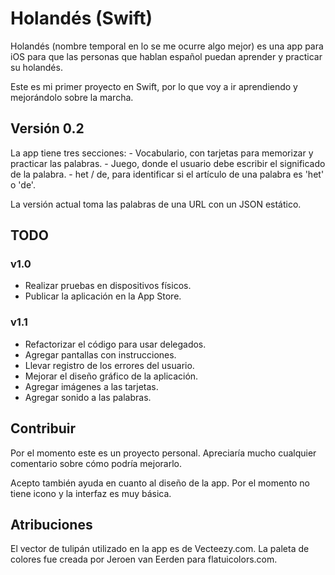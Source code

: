 # Holandés (Swift)

Holandés (nombre temporal en lo se me ocurre algo mejor) es una app para iOS para que las personas que hablan español puedan aprender y practicar su holandés.

Este es mi primer proyecto en Swift, por lo que voy a ir aprendiendo y mejorándolo sobre la marcha.

## Versión 0.2

La app tiene tres secciones:
    - Vocabulario, con tarjetas para memorizar y practicar las palabras.
    - Juego, donde el usuario debe escribir el significado de la palabra.
    - het / de, para identificar si el artículo de una palabra es 'het' o 'de'.
    
La versión actual toma las palabras de una URL con un JSON estático. 

## TODO

### v1.0
- Realizar pruebas en dispositivos físicos.
- Publicar la aplicación en la App Store.

### v1.1
- Refactorizar el código para usar delegados.
- Agregar pantallas con instrucciones.
- Llevar registro de los errores del usuario. 
- Mejorar el diseño gráfico de la aplicación.
- Agregar imágenes a las tarjetas.
- Agregar sonido a las palabras.

## Contribuir
Por el momento este es un proyecto personal. Apreciaría mucho cualquier comentario sobre cómo podría mejorarlo.

Acepto también ayuda en cuanto al diseño de la app. Por el momento no tiene icono y la interfaz es muy básica.

## Atribuciones

El vector de tulipán utilizado en la app es de Vecteezy.com.
La paleta de colores fue creada por Jeroen van Eerden para flatuicolors.com.
